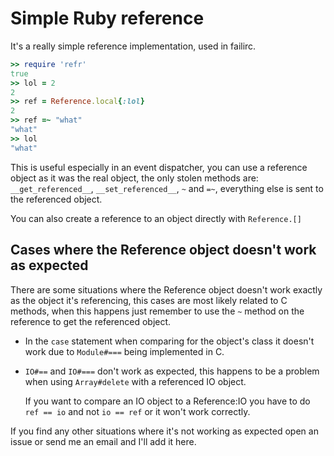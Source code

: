 Simple Ruby reference
=====================

It's a really simple reference implementation, used in failirc.

```ruby
>> require 'refr'
true
>> lol = 2
2
>> ref = Reference.local{:lol}
2
>> ref =~ "what"
"what"
>> lol
"what"
```

This is useful especially in an event dispatcher, you can use a reference object as
it was the real object, the only stolen methods are: `__get_referenced__`, `__set_referenced__`, `~` and `=~`,
everything else is sent to the referenced object.

You can also create a reference to an object directly with `Reference.[]`

Cases where the Reference object doesn't work as expected
---------------------------------------------------------
There are some situations where the Reference object doesn't work exactly as the object it's referencing,
this cases are most likely related to C methods, when this happens just remember to use the `~` method
on the reference to get the referenced object.

* In the `case` statement when comparing for the object's class it doesn't work due to
  `Module#===` being implemented in C.

* `IO#==` and `IO#===` don't work as expected, this happens to be a problem when using `Array#delete` with a
  referenced IO object.

  If you want to compare an IO object to a Reference:IO you have to do `ref == io` and not `io == ref` or it
  won't work correctly.

If you find any other situations where it's not working as expected open an issue or send me an email
and I'll add it here.
